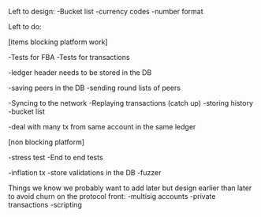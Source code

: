 Left to design:
-Bucket list
-currency codes
-number format


Left to do:

[items blocking platform work]

-Tests for FBA
-Tests for transactions

-ledger header needs to be stored in the DB

-saving peers in the DB
-sending round lists of peers

-Syncing to the network
-Replaying transactions (catch up)
-storing history
-bucket list 

-deal with many tx from same account in the same ledger

[non blocking platform]

-stress test
-End to end tests

-inflation tx
-store validations in the DB
-fuzzer



Things we know we probably want to add later but design earlier than later
to avoid churn on the protocol front:
-multisig accounts
-private transactions
-scripting

